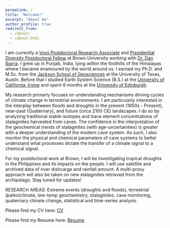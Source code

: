 ```yaml
---
permalink: /
title: "Welcome!"
excerpt: "About me"
author_profile: true
redirect_from: 
  - /about/
  - /about.html
---
```


I am currently a [Voss Postdoctoral Research Associate](https://ibes.brown.edu/funding-opportunities/voss-postdoctoral-research-associate-environment-and-society) and [Presidential Diversity Postdoctoral Fellow](https://www.brown.edu/about/administration/institutional-diversity/initiatives/presidential-diversity-postdoctoral-fellowship) at Brown University working with [Dr. Dan Ibarra](https://sites.brown.edu/ibarra-lab/). I grew up in Punjab, India, lying within the foothills of the Himalayas where I became enamoured by the world around us. I earned my Ph.D. and M.Sc. from the [Jackson School of Geosciences](https://www.jsg.utexas.edu/) at the University of Texas, Austin. Before that I studied Earth System Science (B.S.) at the [University of California, Irvine](https://www.ess.uci.edu/) and spent 8 months at the [University of Edinburgh](https://www.ed.ac.uk/geosciences).  

My research primarly focuses on understanding mechanisms driving cycles of climate change in terrestrial environments. I am particularly interested in the interplay between floods and droughts in the present (1950s - Present), near-past (Quaternary), and future (circa 2100 CE) landscapes. I do so by analyzing traditional stable isotopes and trace element concentrations of stalagmites harvested from caves. The confidence in the interpretation of the geochemical trends of stalagmites (with age-uncertainties) is greater with a deeper understanding of the modern cave system. As such, I also monitor the physical and chemical parameters of cave systems to better understand what processes dictate the transfer of a climate signal to a chemical signal. 

For my postdoctoral work at Brown, I will be investigating tropical droughts in the Philippines and its impacts on the people. I will use satellite and archived data of river dishcarge and rainfall amount. A multi-proxy approach will also be taken on new stalagmites retrieved from the archipelago. Stay tuned for updates!

RESEARCH AREAS: Extreme events (droughts and floods), terrestrial (paleo)climate, low-temp geochemistry, stalagmites, cave monitoring, quaternary climate change, statistical and time-series analysis.

Please find my CV here: [CV](https://github.com/nsekhon91/nsekhon91.github.io/blob/master/files/NSekhon_CV_JC2023a.pdf)

Please find my Resume here: [Resume](https://github.com/nsekhon91/nsekhon91.github.io/blob/master/files/NSekhon_Resume.pdf)

